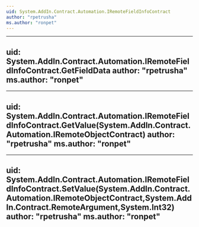 ```yaml
---
uid: System.AddIn.Contract.Automation.IRemoteFieldInfoContract
author: "rpetrusha"
ms.author: "ronpet"
---
```


---
uid: System.AddIn.Contract.Automation.IRemoteFieldInfoContract.GetFieldData
author: "rpetrusha"
ms.author: "ronpet"
---

---
uid: System.AddIn.Contract.Automation.IRemoteFieldInfoContract.GetValue(System.AddIn.Contract.Automation.IRemoteObjectContract)
author: "rpetrusha"
ms.author: "ronpet"
---

---
uid: System.AddIn.Contract.Automation.IRemoteFieldInfoContract.SetValue(System.AddIn.Contract.Automation.IRemoteObjectContract,System.AddIn.Contract.RemoteArgument,System.Int32)
author: "rpetrusha"
ms.author: "ronpet"
---
